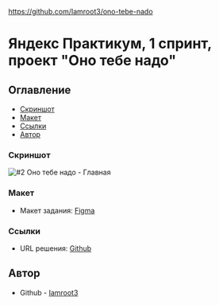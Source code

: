 https://github.com/Iamroot3/ono-tebe-nado

# Яндекс Практикум, 1 спринт, проект "Оно тебе надо"

## Оглавление

- [Скриншот](#скриншот)
- [Макет](#макет)
- [Ссылки](#ссылки)
- [Автор](#автор)

### Скриншот

![#2 Оно тебе надо - Главная](https://github.com/user-attachments/assets/c4387a2c-13a3-406c-b3e9-e0e5a6fadbdd)

### Макет

- Макет задания: [Figma](https://www.figma.com/design/3y2rECM339Uf5wFLmDswFP/%D0%9E%D0%BD%D0%BE-%D1%82%D0%B5%D0%B1%D0%B5-%D0%BD%D0%B0%D0%B4%D0%BE-(Copy)?node-id=1-2&t=xcgUYP9CMcWGj7fK-1)

### Ссылки

- URL решения: [Github](https://github.com/Iamroot3/ono-tebe-nado)

## Автор

- Github - [Iamroot3](https://github.com/Iamroot3)
